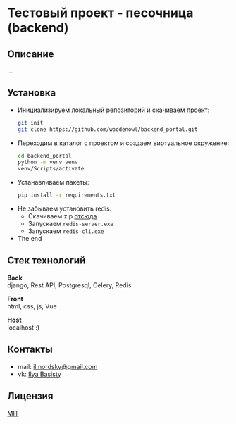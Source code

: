 # Тестовый проект - песочница (backend)
## Описание
...
## Установка
- Инициализируем локальный репозиторий и скачиваем проект:
    ```bash
  git init
  git clone https://github.com/woodenowl/backend_portal.git
    ```
- Переходим в каталог с проектом и создаем виртуальное окружение:
    ```bash
  cd backend_portal
  python -m venv venv
  venv/Scripts/activate
    ```
- Устанавливаем пакеты:
    ```bash
  pip install -r requirements.txt
    ```
- Не забываем установить redis:
    - Скачиваем zip [отсюда](https://github.com/microsoftarchive/redis/releases/tag/win-3.2.100)
    - Запускаем ```redis-server.exe```
    - Запускаем ```redis-cli.exe```
- The end

## Стек технологий
**Back**\
django, Rest API, Postgresql, Celery, Redis

**Front**\
html, css, js, Vue

**Host**\
localhost :)

## Контакты
- mail: il.nordsky@gmail.com
- vk: [Ilya Basisty](https://vk.com/ilnord)

## Лицензия
[MIT](https://choosealicense.com/licenses/mit/)
